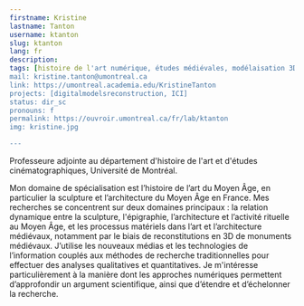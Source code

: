 ```yaml
---
firstname: Kristine
lastname: Tanton
username: ktanton
slug: ktanton
lang: fr
description: 
tags: [histoire de l'art numérique, études médiévales, modélaisation 3D]
mail: kristine.tanton@umontreal.ca
link: https://umontreal.academia.edu/KristineTanton
projects: [digitalmodelsreconstruction, ICI]
status: dir_sc
pronouns: f
permalink: https://ouvroir.umontreal.ca/fr/lab/ktanton
img: kristine.jpg

---
```


Professeure adjointe au département d'histoire de l'art et d'études cinématographiques, Université de Montréal.

Mon domaine de spécialisation est l’histoire de l’art du Moyen Âge, en particulier la sculpture et l’architecture du Moyen Âge en France. Mes recherches se concentrent sur deux domaines principaux : la relation dynamique entre la sculpture, l'épigraphie, l’architecture et l’activité rituelle au Moyen Âge, et les processus matériels dans l’art et l’architecture médiévaux, notamment par le biais de reconstitutions en 3D de monuments médiévaux. J’utilise les nouveaux médias et les technologies de l’information couplés aux méthodes de recherche traditionnelles pour effectuer des analyses qualitatives et quantitatives. Je m'intéresse particulièrement à la manière dont les approches numériques permettent d’approfondir un argument scientifique, ainsi que d’étendre et d’échelonner la recherche. 
